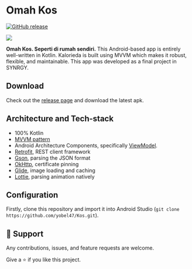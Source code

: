# Omah Kos

[![GitHub release][release-shield]][release-url]

<a><img src="https://i.imgur.com/P1pNuCU.png" /></a>

**Omah Kos.
Seperti di rumah sendiri.** 
This Android-based app is entirely well-written in Kotlin. Kalorieda is built using MVVM which makes it robust, flexible, and maintainable. This app was developed as a final project in SYNRGY.

## Download
Check out the [release page](https://github.com/yobel47/Kos/releases) and download the latest apk.

## Architecture and Tech-stack
- 100% Kotlin
- [MVVM pattern](https://developer.android.com/jetpack/guide#recommended-app-arch)
- Android Architecture Components, specifically [ViewModel](https://developer.android.com/topic/libraries/architecture/viewmodel).
- [Retrofit](https://github.com/square/retrofit), REST client framework
- [Gson](https://github.com/google/gson), parsing the JSON format
- [OkHttp](https://github.com/square/okhttp), certificate pinning
- [Glide](https://github.com/bumptech/glide), image loading and caching
- [Lottie](https://github.com/airbnb/lottie-android), parsing animation natively

## Configuration
Firstly, clone this repository and import it into Android Studio (`git clone https://github.com/yobel47/Kos.git`).

## 🤝 Support
Any contributions, issues, and feature requests are welcome.

Give a ⭐️ if you like this project.

[release-shield]: https://img.shields.io/github/v/release/yobel47/Kos?include_prereleases&style=for-the-badge
[release-url]: https://github.com/yobel47/Kos/releases
